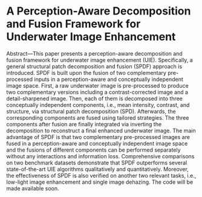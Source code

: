 # A Perception-Aware Decomposition and Fusion Framework for Underwater Image Enhancement
Abstract—This paper presents a perception-aware decomposition and fusion framework for underwater image enhancement (UIE). Specifically, a general structural patch decomposition
and fusion (SPDF) approach is introduced. SPDF is built upon the fusion of two complementary pre-processed inputs in a perception-aware and conceptually independent image space. First, a raw underwater image is pre-processed to produce two
complementary versions including a contrast-corrected image and a detail-sharpened image. Then, each of them is decomposed into three conceptually independent components, i.e., mean intensity, contrast, and structure, via structural patch decomposition
(SPD). Afterwards, the corresponding components are fused using tailored strategies. The three components after fusion are finally integrated via inverting the decomposition to reconstruct a final enhanced underwater image. The main advantage of SPDF is that two complementary pre-processed images are fused in a
perception-aware and conceptually independent image space and the fusions of different components can be performed separately without any interactions and information loss. Comprehensive comparisons on two benchmark datasets demonstrate that SPDF outperforms several state-of-the-art UIE algorithms qualitatively and quantitatively. Moreover, the effectiveness of SPDF is also verified on another two relevant tasks, i.e., low-light image enhancement and single image dehazing. The code will be made available soon.
